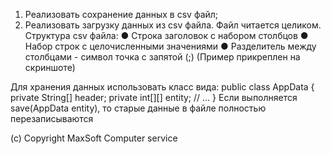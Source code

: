 1. Реализовать сохранение данных в csv файл;
2. Реализовать загрузку данных из csv файла. Файл читается
   целиком.
   Структура csv файла:
   ● Строка заголовок с набором столбцов
   ● Набор строк с целочисленными значениями
   ● Разделитель между столбцами - символ точка с запятой (;)
   (Пример прикреплен на скриншоте)

Для хранения данных использовать класс вида:
public class AppData {
private String[] header;
private int[][] entity;
// ...
}
Если выполняется save(AppData entity), то старые данные в файле полностью перезаписываются


(c) Copyright MaxSoft Computer service